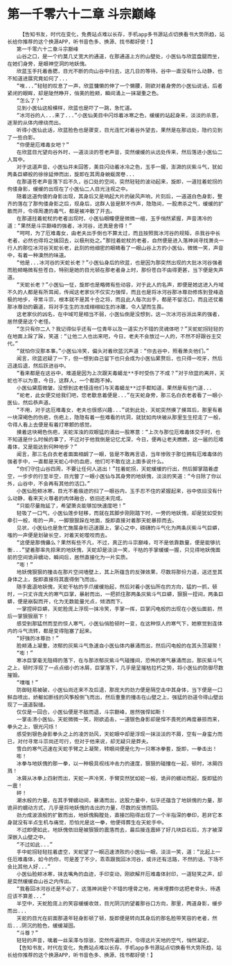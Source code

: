 # 第一千零六十二章 斗宗巅峰
        【告知书友，时代在变化，免费站点难以长存，手机app多书源站点切换看书大势所趋，站长给你推荐的这个换源APP，听书音色多、换源、找书都好使！】
       第一千零六十二章斗宗巅峰
       山谷之口，是一个约莫几丈宽大的通道，在那通道上方的山壁处，小医仙与欣蓝盘腿而坐，在她们身旁，是眼神空洞的地妖傀。
       欣蓝玉手托着香腮，目光不断的向山谷中扫去，这几日的等待，谷中一直没有什么动静，也不知道进展究竟如何了...
       “唉...”轻轻的叹息了一声，欣蓝慵懒的伸了一个懒腰，刚欲对着身旁的小医仙说话，后者紧闭的眼眸，却是陡然睁开，俏美的脸颊，瞬间涌上一抹凝重之色。
       “怎么了？”
       见到小医仙这般模样，欣蓝也是吓了一跳，急忙道。
       “冰河谷的人...来了...”小医仙美目中闪烁着冰寒之色，缓缓的站起身来，淡淡的杀意，逐渐的从体内缭绕而出。
       听得小医仙此话，欣蓝脸色也是骤变，目光连忙对着谷外望去，果然是在那远处，隐约见到了一些白影。
       “你便是厄难毒女吧？”
       在欣蓝目光望向谷外时，一道淡淡的苍老声音，突然缓缓的从远处传来，然后落进小医仙二人耳中。
       对于这道声音，小医仙并未回答，美目闪动着冰冷之色，玉手一握，澎湃的灰紫斗气，犹如两条巨蟒般的徐徐延伸而出，旋即在其周身蜿蜒席卷...
       在那道苍老声音落下后不久，谷口处的空间，突然轻轻的波动起来，旋即，一道拄着蛇拐的佝偻身影，缓缓的出现在了小医仙二人目光注视之中。
       随着这道佝偻的身影出现，其身后又是响起大片的破风声响，片刻后，一道道白色身影，整齐的落在了那佝偻身影之后，现身后，这群人皆是默不作声，隐隐间，一股肃杀之气，缓缓的扩散而开，令得周遭的毒气，都是被冲散了开去。
       在那道拄着蛇杖的老者出现时，小医仙眼瞳便是微微一缩，玉手悄然紧握，声音清冷的道：“果然是斗宗巅峰的强者，冰河谷，还真是舍得！”
       “呵呵，为了厄难毒女，由老夫出手倒也不算太过，而且按照我冰河谷的规矩，杀我谷中长老者，必然也得将之擒回去，以极刑处之。”那拄着蛇杖的老者，自然便是进入落神涧寻找萧炎一行人的那位冰河谷天蛇长老，此刻的他细密的眼睛看了一眼山谷上方的小医仙，微微一笑，声音中，有着一种漠然的味道。
       “他是...冰河谷的天蛇长老？”小医仙身后的欣蓝，也是因为那突然出现的大批冰河谷强者而脸颊略微有些苍白，特别是她的目光顿在那老者身上时，那份苍白不由得更甚，当下便是失声道。
       “天蛇长老？”小医仙一怔，旋即也是略微有些动容，对于此人的名声，即便是她这进入丹域不久的人都是有所耳闻，传闻这老家伙不仅实力强悍，而且也是将冰河谷那冰尊劲修炼到登峰造极的地步，寻常斗宗，根本就不是其十合之将，而且此人每次出手，都是不留活口，而且还仗着那冰尊劲的霸道，将对手生生的冻成栩栩如生的冰雕，令人望而生畏。
       这老家伙的凶名，在中域可是相当不弱，小医仙倒是没想到，这一次冰河谷派出来的强者，居然便是这个老怪。
       “怎只有你二人？我记得似乎还有一位青年以及一道实力不错的灵魂体吧？”天蛇蛇拐轻轻的在地面上跺了跺，笑道：“让他二人也出来吧，今日，老夫不会放过一人的，不然不好跟谷主交代。”
       “就怕你没那本事。”小医仙冷笑，偏头对着欣蓝沉声道：“你去谷中，照看萧炎他们。”
       闻言，欣蓝迟疑了一下，但一想到自己留下也只会成为小医仙累赘后，也只得一咬牙，然后迅速后退，然后跃进谷中。
       “看来都是在这谷中，难道是因为上次跟天毒蝎龙**手时受伤了不成？”对于欣蓝的离开，天蛇也不以为意，今日，这群人，一个都跑不掉。
       小医仙黛眉微皱，没想到这老怪连他们与天毒蝎龙**过手都知道，果然是有些门道...
       “蛇老，此女便交给我们吧，您老歇息着便是...”在天蛇身旁，那三名白衣老者看了一眼小医仙，然后恭声道。
       “不用，对于这厄难毒女，老夫也很感兴趣...”说到此处，天蛇突然摸了摸耳后，那里有着一块深褐色的伤疤，伤疤上，隐隐有着一些难看的坑洞，就犹如肉块被从那里生生挖走了一般，令得人看上去便是有着打寒颤的感觉。
       摸着这块褐色伤疤，天蛇浑浊的双眼猛的涌出一股寒意：“上次与那位厄难毒体交手时，也不知道是什么时候的事了，不过对于他我倒是记忆尤深，今日，便再让老夫瞧瞧，这一届的厄难毒体，又是能达到何种地步？”
       闻言，那三名白衣老者面面相觑了一眼，皆是不敢再言语，当年惨败于那位拥有厄难毒体的强者手中，一直都是天蛇心中的血疤，他们可不敢在这上面多说什么。
       “你们守住山谷四周，不要让任何人逃出！”拄着蛇拐，天蛇缓缓的行出，然后脚掌踏着虚空，一步步的行至半空，目光瞥了一眼小医仙与其身旁的地妖傀，淡淡的笑道：“今日除了你以外，山谷中，不会再有其他的活口。”
       小医仙脸颊冰寒，目光不着痕迹的扫了一眼谷内，玉手忍不住的紧握起来，谷中依旧没有什么动静，看来天火尊者的肉体融合，依旧还未完成。
       “只能尽量拖延了，希望萧炎能够加快速度吧！”
       轻吸了一口气，小医仙莲步轻移，而就在其脚步刚刚踏下时，一旁的地妖傀，却是犹如受到牵引一般，嘭的一声，一脚狠狠跺在地面，旋即直接对着那天蛇暴掠而去。
       见状，小医仙也是急忙施展身形迅速跟上，掌心之中，磅礴的斗气化为两条灰紫斗气巨蟒，嗤的一声便是划破长空，对着天蛇噬咬而去。
       “这便是那傀儡么？果然有些不凡，不过，真正的斗宗巅峰，可不是依靠数量，便是能够抗衡...”望着那率先掠来的地妖傀，天蛇却是淡淡一笑，干枯的手掌缓缓一握，只见得地妖傀面前的空间诡异蠕动，瞬间后，居然直接化为一片实质。
       “嘭！”
       地妖傀狠狠的撞击在那片空间墙壁上，其上所蕴含的反弹效果，尽数将那份力道，送还至其身体之上，旋即直接将其震得倒飞而出。
       随手震退地妖傀，天蛇干枯的手爪缓缓抬起，然后对着小医仙所在的方向，猛的一抓，顿时，一只丈许庞大的寒气巨掌，暴射而出，一把抓住那两条灰紫斗气巨蟒，狠狠一捏间，两条巨蟒，便是崩裂而开，化为无数能量光点，倾洒而下。
       一掌捏碎巨蟒，天蛇脸庞上浮现一抹冷笑，手掌一挥，巨掌闪电般的出现在小医仙面前，然后一掌狠狠扇下！
       感受到那猛然而至的惊人寒气，小医仙俏脸顿时一变，在这种惊人的寒气下，她察觉到连体内的斗气流转，都是变得阻塞了起来。
       “好强的冰尊劲！”
       脸颊涌上凝重，浓郁的灰紫斗气急速自小医仙体内暴涌而出，然后闪电般的在其头顶凝聚！
       “嘭！”
       寒冰巨掌毫无阻碍的落下，在与那浓郁灰紫斗气碰撞间，恐怖的寒气暴涌而出，那灰紫斗气之上，顿时浮现了一点点细小的冰屑，巨掌落下，几乎是呈摧枯拉朽之势，将小医仙的防御尽数摧毁。
       “噗嗤！”
       防御轻易被破，小医仙尚还来不及后退，那庞大的劲力便是隔空击中其身体，当下便是一口鲜血喷出，娇躯如断线的风筝般倒飞而出，然后重重的撞击在山壁之上，强猛的劲道令得山壁出现了一道道裂缝。
       仅仅是一回合，小医仙便是不敌而退，斗宗巅峰，居然强悍如斯！
       一掌击溃小医仙，天蛇微微一笑，刚欲追击，一道银色身影却是悍不畏死的再度暴掠而来，拳头之上，银光闪烁！
       感受到银色身影拳头之上的凌厉劲风，天蛇眼中却是浮现一抹淡淡的不屑，空有一身蛮力而已，对付寻常斗宗尚还可行，但对于他来说，却无疑只是莽夫。
       雪白的寒气迅速在天蛇手臂之上凝聚，转眼间便是化为一只寒冰拳套，旋即，一拳击出！
       嘭！
       冰拳与地妖傀的那一拳，以一种极具视线冲击力的速度，狠狠的碰撞在一起，顿时，冰屑四溅！
       冰屑从冰拳上四射而出，天蛇一声冷笑，手臂突然犹如蛇一般，诡异的蠕动而起，旋即猛的一震！
       砰！
       潮水般的力量，在其手臂蠕动间，暴涌而出，这股力量中，似乎还蕴含了地妖傀的力量，那诡异的蠕动方式，几乎是将地妖傀的击出的力量，尽数的反馈而回。
       劲力成波浪般的扩散而出，地妖傀胸膛处，直接凹陷得出现了一个半指深的拳印，若非它本身就没有半点生机与痛觉，恐怕光是这一拳，他便得葬生在天蛇手中。
       不过即便如此，地妖傀依旧是被狠狠的震落而去，最后接连震碎了好几块巨石后，方才被深深嵌入山壁之中。
       “不过如此...”
       手中蛇拐轻轻拄着虚空，天蛇望了一眼迅速溃败的小医仙一眼，淡淡一笑，道：“比起上一任厄难毒体，如今的你，可是差了不少，乖乖跟我回冰河谷，或许还有活路，不然的话，下场不会比其他人好...”
       小医仙脸颊冰寒，抹去嘴角的血迹，手印变动，刚欲解开厄难毒体封印，一道轻笑之声，却是突然缓缓自山谷之内传出。
       “我看回冰河谷还是不必了，这落神涧是个不错的埋骨之地，用来埋葬你这把老骨头，待遇应该不算差...”
       半空中，天蛇脸庞上的笑容缓缓收敛，目光阴沉的望着那谷口方向，那里，两道身影，缓步而出...
       天蛇的目光在前面那道年轻身影顿了顿，旋即便是转向其身后的那名脸带笑容的老者，然后...阴沉的脸色，缓缓凝固。
       “斗尊？”
       轻轻的声音，噙着一丝呆滞与惊骇，突然传遍而开，令得这片天地的空气，悄然凝定。
       【告知书友，时代在变化，免费站点难以长存，手机app多书源站点切换看书大势所趋，站长给你推荐的这个换源APP，听书音色多、换源、找书都好使！】